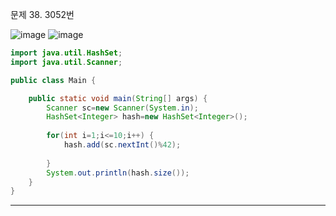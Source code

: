 문제 38. 3052번

![image](https://user-images.githubusercontent.com/100551348/166622633-1b4d7a58-765d-47ad-bee1-2b54821de9e2.png)
![image](https://user-images.githubusercontent.com/100551348/166622753-6620485a-a17f-4485-babf-91b8350cc46f.png)

~~~java
import java.util.HashSet;
import java.util.Scanner;

public class Main {

	public static void main(String[] args) {
		Scanner sc=new Scanner(System.in);
		HashSet<Integer> hash=new HashSet<Integer>();
		
		for(int i=1;i<=10;i++) {
			hash.add(sc.nextInt()%42);
			
		}
		System.out.println(hash.size());
	}
}
~~~

***
